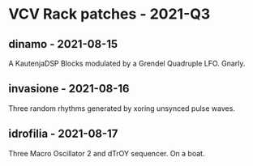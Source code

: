 # VCV Rack patches - 2021-Q3

## dinamo - 2021-08-15

A KautenjaDSP Blocks modulated by a Grendel Quadruple LFO. Gnarly.

## invasione - 2021-08-16

Three random rhythms generated by xoring unsynced pulse waves.

## idrofilia - 2021-08-17

Three Macro Oscillator 2 and dTrOY sequencer. On a boat.
